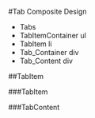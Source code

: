 #Tab Composite Design
  * Tabs
  * TabItemContainer ul 
  * TabItem          li
  * Tab_Container    div
  * Tab_Content      div
  
##TabItem
  
###TabItem

###TabContent


#




